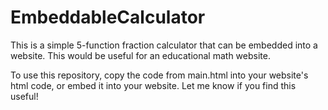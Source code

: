 # EmbeddableCalculator
This is a simple 5-function fraction calculator that can be embedded into a website. This would be useful for an educational math website. 

To use this repository, copy the code from main.html into your website's html code, or embed it into your website. Let me know if you find this useful!
